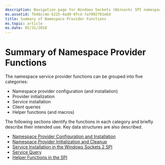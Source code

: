 ```yaml
---
description: Navigation page for Windows Sockets (Winsock) SPI namespace service provider functions.
ms.assetid: fb48cc4e-5225-4ad9-9fcd-7a7992f01e6d
title: Summary of Namespace Provider Functions
ms.topic: article
ms.date: 05/31/2018
---
```


# Summary of Namespace Provider Functions

The namespace service provider functions can be grouped into five categories:

-   Namespace provider configuration (and installation)
-   Provider initialization
-   Service installation
-   Client queries
-   Helper functions (and macros)

The following sections identify the functions in each category and briefly describe their intended use. Key data structures are also described.

-   [Namespace Provider Configuration and Installation](name-space-provider-configuration-and-installation-2.md)
-   [Namespace Provider Initialization and Cleanup](name-space-provider-initialization-and-cleanup-2.md)
-   [Service Installation in the Windows Sockets 2 SPI](service-installation-in-the-windows-sockets-2-spi-2.md)
-   [Service Query](service-query-2.md)
-   [Helper Functions in the SPI](helper-functions-in-the-spi-2.md)

 

 



